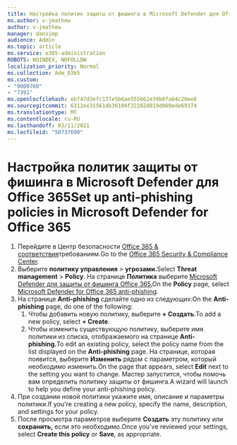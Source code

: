 ```yaml
---
title: Настройка политик защиты от фишинга в Microsoft Defender для Office 365
ms.author: v-jmathew
author: v-jmathew
manager: dansimp
audience: Admin
ms.topic: article
ms.service: o365-administration
ROBOTS: NOINDEX, NOFOLLOW
localization_priority: Normal
ms.collection: Adm_O365
ms.custom:
- "9000760"
- "7391"
ms.openlocfilehash: eb747d3efc137e5b6ae555b62e39b8fa84c20ee6
ms.sourcegitcommit: 6312ee31561db36104f32282d019d069ede69174
ms.translationtype: MT
ms.contentlocale: ru-RU
ms.lasthandoff: 03/11/2021
ms.locfileid: "50737690"
---
```

# <a name="set-up-anti-phishing-policies-in-microsoft-defender-for-office-365"></a><span data-ttu-id="652e2-102">Настройка политик защиты от фишинга в Microsoft Defender для Office 365</span><span class="sxs-lookup"><span data-stu-id="652e2-102">Set up anti-phishing policies in Microsoft Defender for Office 365</span></span>

1. <span data-ttu-id="652e2-103">Перейдите в Центр безопасности [Office 365 & соответствия](https://go.microsoft.com/fwlink/p/?linkid=2077143)требованиям.</span><span class="sxs-lookup"><span data-stu-id="652e2-103">Go to the [Office 365 Security & Compliance Center](https://go.microsoft.com/fwlink/p/?linkid=2077143).</span></span>
2. <span data-ttu-id="652e2-104">Выберите **политику управления**  >  **угрозами.**</span><span class="sxs-lookup"><span data-stu-id="652e2-104">Select **Threat management** > **Policy**.</span></span> <span data-ttu-id="652e2-105">На странице **Политика** выберите [Microsoft Defender для защиты от фишинга Office 365.](https://go.microsoft.com/fwlink/?linkid=2101369)</span><span class="sxs-lookup"><span data-stu-id="652e2-105">On the **Policy** page, select [Microsoft Defender for Office 365 anti-phishing](https://go.microsoft.com/fwlink/?linkid=2101369).</span></span>
3. <span data-ttu-id="652e2-106">На странице **Anti-phishing** сделайте одно из следующих:</span><span class="sxs-lookup"><span data-stu-id="652e2-106">On the **Anti-phishing** page, do one of the following:</span></span>
    1. <span data-ttu-id="652e2-107">Чтобы добавить новую политику, выберите **+ Создать**.</span><span class="sxs-lookup"><span data-stu-id="652e2-107">To add a new policy, select **+ Create**.</span></span>
    1. <span data-ttu-id="652e2-108">Чтобы изменить существующую политику, выберите имя политики из списка, отображаемого на странице **Anti-phishing.**</span><span class="sxs-lookup"><span data-stu-id="652e2-108">To edit an existing policy, select the policy name from the list displayed on the **Anti-phishing** page.</span></span> <span data-ttu-id="652e2-109">На странице, которая появится, выберите **Изменить** рядом с параметром, который необходимо изменить.</span><span class="sxs-lookup"><span data-stu-id="652e2-109">On the page that appears, select **Edit** next to the setting you want to change.</span></span> <span data-ttu-id="652e2-110">Мастер запустится, чтобы помочь вам определить политику защиты от фишинга.</span><span class="sxs-lookup"><span data-stu-id="652e2-110">A wizard will launch to help you define your anti-phishing policy.</span></span>
4. <span data-ttu-id="652e2-111">При создании новой политики укажите имя, описание и параметры политики.</span><span class="sxs-lookup"><span data-stu-id="652e2-111">If you're creating a new policy, specify the name, description, and settings for your policy.</span></span>
5. <span data-ttu-id="652e2-112">После просмотра параметров выберите **Создать** эту политику или **сохранить,** если это необходимо.</span><span class="sxs-lookup"><span data-stu-id="652e2-112">Once you've reviewed your settings, select **Create this policy** or **Save**, as appropriate.</span></span>

